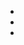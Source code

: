 <!-- <p>
  Powered by <a href="http://jekyllrb.com/">Jekyll</a>,
  hosted on <a href="http://pages.github.com/">Github Pages</a>
</p> -->
<ul class="links">
  <li><a href="https://github.com/{{ site.author.github }}" title="github"><i class="icon-github"></i></a></li>
  <li><a href="https://twitter.com/{{ site.author.twitter }}" title="follow me"><i class="icon-twitter"></i></a></li>
  <li><a href="mailto:dongsamb@gmail.com" title="AMA"><i class="icon-sparrow"></i></a></li>
</ul>